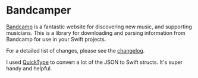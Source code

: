 # Bandcamper

[Bandcamp](http://bandcamp.com) is a fantastic website for discovering new music, and supporting musicians. This is a library for downloading and parsing information from Bandcamp for use in your Swift projects.

For a detailed list of changes, please see the [changelog](./changelog.md).

I used [QuickType](https://app.quicktype.io) to convert a lot of the JSON to Swift structs. It's super handy and helpful.
